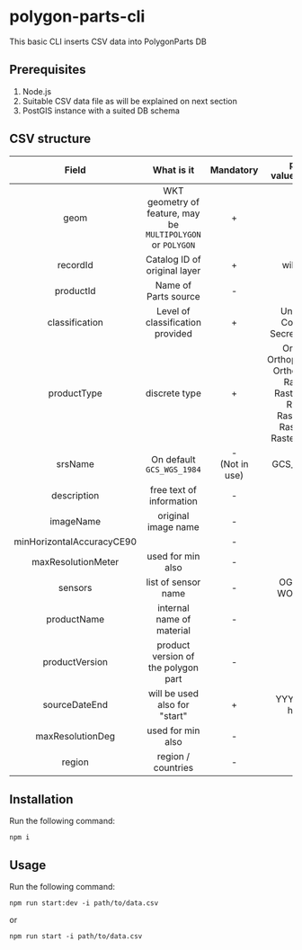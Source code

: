 # polygon-parts-cli
This basic CLI inserts CSV data into PolygonParts DB


## Prerequisites
1. Node.js 
2. Suitable CSV data file as will be explained on next section
3. PostGIS instance with a suited DB schema


## CSV structure
| Field | What is it    | Mandatory   | possible values\examples |
| :---:   | :---: | :---: | :---: |
| geom | WKT geometry of feature, may be `MULTIPOLYGON` or `POLYGON`   | +  | |
| recordId | Catalog ID of original layer   | +   | will be UUID |
| productId | Name of Parts source   | -   | |
| classification | Level of classification provided   | +   | Unclassified, Confidential, Secret, TopSecret | 
| productType | discrete type   | +   | Orthophoto, OrthophotoHistory, OrthophotoBest, RasterMap, RasterMapBest, RasterAid, RasterAidBest, RasterVector, RasterVectorBest| 
| srsName | On default `GCS_WGS_1984`   | - <br/> (Not in use)   | GCS_WGS_1984 |
| description | free text of information   | - |  |
| imageName | original image name   | - |  |
| minHorizontalAccuracyCE90 |   | - | float |
| maxResolutionMeter | used for min also  | - | float |
| sensors | list of sensor name  | - | OGEN_CHAD, WORLDVIEW2|
| productName | internal name of material | - | |
| productVersion | product version of the polygon part | - | |
| sourceDateEnd | will be used also for "start" | + | YYYY-MM-DD hh:mm:ss|
| maxResolutionDeg | used for min also  | - | float |
| region | region / countries  | - |  |


## Installation
Run the following command:
```
npm i
```


## Usage
Run the following command:
```
npm run start:dev -i path/to/data.csv
```

or
```
npm run start -i path/to/data.csv
```